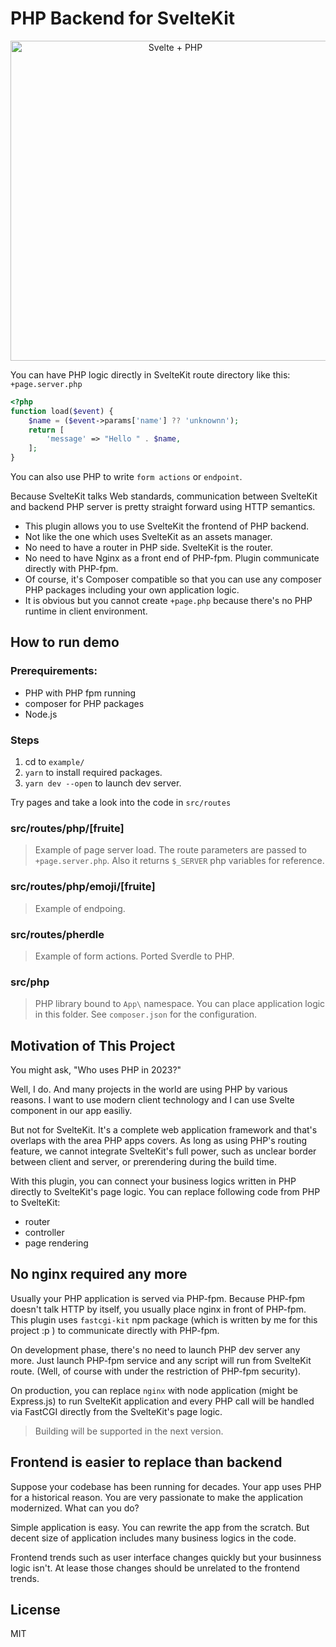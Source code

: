 # PHP Backend for SvelteKit

<p align="center">
<img alt="Svelte + PHP" src="./.github/images/svelte+php.gif" width="512">
</p>

You can have PHP logic directly in SvelteKit route directory like this: `+page.server.php`

```PHP
<?php
function load($event) {
    $name = ($event->params['name'] ?? 'unknownn');
    return [
        'message' => "Hello " . $name,
    ];
}
```

You can also use PHP to write `form actions` or `endpoint`.

Because SvelteKit talks Web standards, communication between SvelteKit and backend PHP server is pretty straight forward using HTTP semantics.

-   This plugin allows you to use SvelteKit the frontend of PHP backend.
-   Not like the one which uses SvelteKit as an assets manager.
-   No need to have a router in PHP side. SvelteKit is the router.
-   No need to have Nginx as a front end of PHP-fpm. Plugin communicate directly with PHP-fpm.
-   Of course, it's Composer compatible so that you can use any composer PHP packages including your own application logic.
-   It is obvious but you cannot create `+page.php` because there's no PHP runtime in client environment.

## How to run demo

### Prerequirements:

-   PHP with PHP fpm running
-   composer for PHP packages
-   Node.js

### Steps

1. cd to `example/`
2. `yarn` to install required packages.
3. `yarn dev --open` to launch dev server.

Try pages and take a look into the code in `src/routes`

### src/routes/php/[fruite]

> Example of page server load. The route parameters are passed to `+page.server.php`. Also it returns `$_SERVER` php variables for reference.

### src/routes/php/emoji/[fruite]

> Example of endpoing.

### src/routes/pherdle

> Example of form actions. Ported Sverdle to PHP.

### src/php

> PHP library bound to `App\` namespace. You can place application logic in this folder. See `composer.json` for the configuration.

## Motivation of This Project

You might ask, "Who uses PHP in 2023?"

Well, I do. And many projects in the world are using PHP by various reasons. I want to use modern client technology and I can use Svelte component in our app easiliy.

But not for SvelteKit. It's a complete web application framework and that's overlaps with the area PHP apps covers. As long as using PHP's routing feature, we cannot integrate SvelteKit's full power, such as unclear border between client and server, or prerendering during the build time.

With this plugin, you can connect your business logics written in PHP directly to SvelteKit's page logic. You can replace following code from PHP to SvelteKit:

-   router
-   controller
-   page rendering

## No nginx required any more

Usually your PHP application is served via PHP-fpm. Because PHP-fpm doesn't talk HTTP by itself, you usually place nginx in front of PHP-fpm. This plugin uses `fastcgi-kit` npm package (which is written by me for this project :p ) to communicate directly with PHP-fpm.

On development phase, there's no need to launch PHP dev server any more. Just launch PHP-fpm service and any script will run from SvelteKit route. (Well, of course with under the restriction of PHP-fpm security).

On production, you can replace `nginx` with node application (might be Express.js) to run SvelteKit application and every PHP call will be handled via FastCGI directly from the SvelteKit's page logic.

> Building will be supported in the next version.

## Frontend is easier to replace than backend

Suppose your codebase has been running for decades. Your app uses PHP for a historical reason. You are very passionate to make the application modernized. What can you do?

Simple application is easy. You can rewrite the app from the scratch. But decent size of application includes many business logics in the code.

Frontend trends such as user interface changes quickly but your businness logic isn't. At lease those changes should be unrelated to the frontend trends.

## License

MIT
